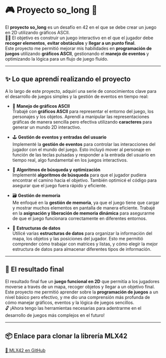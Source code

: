 # 🎮 **Proyecto so_long** 🚀

El **proyecto so_long** es un desafío en 42 en el que se debe crear un juego en 2D utilizando gráficos ASCII.  
🧑‍💻 El objetivo es construir un juego interactivo en el que el jugador debe **recoger elementos**, **evitar obstáculos** y **llegar a un punto final**.  
Este proyecto me permitió mejorar mis habilidades en **programación de juegos** utilizando **gráficos ASCII**, gestionando el **manejo de eventos** y optimizando la lógica para un flujo de juego fluido.

---

## ✨ **Lo que aprendí realizando el proyecto**

A lo largo de este proyecto, adquirí una serie de conocimientos clave para el desarrollo de juegos simples y la gestión de eventos en tiempo real:

- 🎨 **Manejo de gráficos ASCII**  
  Trabajé con **gráficos ASCII** para representar el entorno del juego, los personajes y los objetos. Aprendí a manipular las representaciones gráficas de manera sencilla pero efectiva utilizando **caracteres** para generar un mundo 2D interactivo.

- 🕹️ **Gestión de eventos y entradas del usuario**  
  Implementé la **gestión de eventos** para controlar las interacciones del jugador con el mundo del juego. Esto incluyó mover al personaje en función de las teclas pulsadas y responder a la entrada del usuario en tiempo real, algo fundamental en los juegos interactivos.

- 🧭 **Algoritmos de búsqueda y optimización**  
  Implementé **algoritmos de búsqueda** para que el jugador pudiera encontrar el camino hacia el objetivo. También optimicé el código para asegurar que el juego fuera rápido y eficiente.

- 🗃️ **Gestión de memoria**  
  Me enfoqué en la **gestión de memoria**, ya que el juego tiene que cargar y mostrar muchos elementos en pantalla de manera eficiente. Trabajé en la **asignación y liberación de memoria dinámica** para asegurarme de que el juego funcionara correctamente en diferentes entornos.

- 🧩 **Estructuras de datos**  
  Utilicé varias **estructuras de datos** para organizar la información del mapa, los objetos y las posiciones del jugador. Esto me permitió comprender cómo trabajar con matrices y listas, y cómo elegir la mejor estructura de datos para almacenar diferentes tipos de información.

---

## 🏁 **El resultado final**

El resultado final fue un **juego funcional en 2D** que permitía a los jugadores moverse a través de un mapa, recoger objetos y llegar a un objetivo final.  
Este proyecto me permitió aprender sobre la **programación de juegos** a un nivel básico pero efectivo, y me dio una comprensión más profunda de cómo manejar gráficos, eventos y la lógica de juegos sencillos.  
🔓 ¡Ahora tengo las herramientas necesarias para adentrarme en el desarrollo de juegos más complejos en el futuro!

---

## 📦 **Enlace para clonar la librería MLX42**

[🔗 MLX42 en GitHub](https://github.com/codam-coding-college/MLX42)